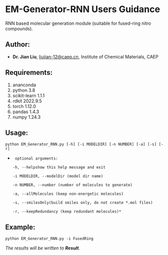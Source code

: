 # **EM-Generator-RNN Users Guidance** #
RNN based molecular generation module (suitable for fused-ring nitro compounds). 

## Author: ##
- **Dr. Jian Liu**, liujian-12@caep.cn, Institute of Chemical Materials, CAEP
## Requirements:  ##
1. ananconda
2. python 3.8
2. scikit-learn 1.1.1
4. rdkit 2022.9.5
5. torch 1.12.0
6. pandas 1.4.3
7. numpy 1.24.3
## Usage: ##

    python EM_Generator_RNN.py [-h] [-i MODELDIR] [-n NUMBER] [-a] [-s] [-r]


*      optional arguments:
    
      -h, --helpshow this help message and exit
    
      -i MODELDIR, --modelDir (model dir name)
    
      -n NUMBER, --number (number of molecules to generate)
    
      -a, --allMolecules (keep non-energetic molecules)
    
      -s, --smilesOnly(build smiles only, do not create *.mol files)
    
      -r, --keepRedundancy (keep redundant molecules)*
## Example: ##
    python EM_Generator_RNN.py -i FusedRing

*The results will be written to **Result**.*
